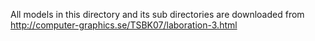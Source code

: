 All models in this directory and its sub directories are downloaded from http://computer-graphics.se/TSBK07/laboration-3.html